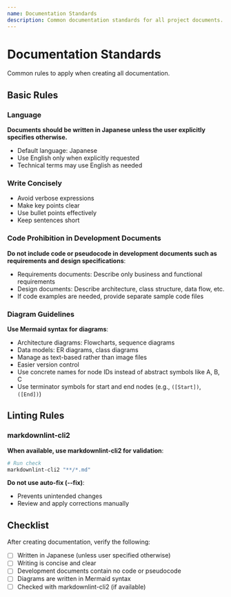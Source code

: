 ```yaml
---
name: Documentation Standards
description: Common documentation standards for all project documents. Apply when creating or reviewing any documentation including README, design docs, and specifications.
---
```


# Documentation Standards

Common rules to apply when creating all documentation.

## Basic Rules

### Language

**Documents should be written in Japanese unless the user explicitly specifies otherwise.**

- Default language: Japanese
- Use English only when explicitly requested
- Technical terms may use English as needed

### Write Concisely

- Avoid verbose expressions
- Make key points clear
- Use bullet points effectively
- Keep sentences short

### Code Prohibition in Development Documents

**Do not include code or pseudocode in development documents such as requirements and design specifications**:

- Requirements documents: Describe only business and functional requirements
- Design documents: Describe architecture, class structure, data flow, etc.
- If code examples are needed, provide separate sample code files

### Diagram Guidelines

**Use Mermaid syntax for diagrams**:

- Architecture diagrams: Flowcharts, sequence diagrams
- Data models: ER diagrams, class diagrams
- Manage as text-based rather than image files
- Easier version control
- Use concrete names for node IDs instead of abstract symbols like A, B, C
- Use terminator symbols for start and end nodes (e.g., `([Start])`, `([End])`)

## Linting Rules

### markdownlint-cli2

**When available, use markdownlint-cli2 for validation**:

```bash
# Run check
markdownlint-cli2 "**/*.md"
```

**Do not use auto-fix (--fix)**:

- Prevents unintended changes
- Review and apply corrections manually

## Checklist

After creating documentation, verify the following:

- [ ] Written in Japanese (unless user specified otherwise)
- [ ] Writing is concise and clear
- [ ] Development documents contain no code or pseudocode
- [ ] Diagrams are written in Mermaid syntax
- [ ] Checked with markdownlint-cli2 (if available)
